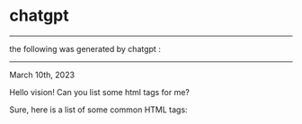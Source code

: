 # chatgpt
***
the following was generated by chatgpt : 
***
March 10th, 2023


Hello vision! Can you list some html tags for me?

Sure, here is a list of some common HTML tags:

<html>
<head>
<title>
<body>
<h1> to <h6> for headings
<p> for paragraphs
<a> for links
<img> for images
<ul> for unordered lists
<ol> for ordered lists
<li> for list items
<table> for tables
<tr> for table rows
<th> for table headers
<td> for table data
<form> for forms
<input> for form inputs
<textarea> for multi-line text input
<select> for dropdown menus
<option> for options in a dropdown menu
There are many more HTML tags, but these are some of the most commonly used ones.
